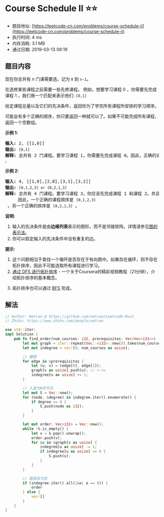 # Course Schedule II :star::star:
- 题目地址: [https://leetcode-cn.com/problems/course-schedule-ii](https://leetcode-cn.com/problems/course-schedule-ii)
- 执行时间: 4 ms 
- 内存消耗: 3.1 MB
- 通过日期: 2019-03-13 09:19

## 题目内容
<p>现在你总共有 <em>n</em> 门课需要选，记为 <code>0</code> 到 <code>n-1</code>。</p>

<p>在选修某些课程之前需要一些先修课程。 例如，想要学习课程 0 ，你需要先完成课程 1 ，我们用一个匹配来表示他们: <code>[0,1]</code></p>

<p>给定课程总量以及它们的先决条件，返回你为了学完所有课程所安排的学习顺序。</p>

<p>可能会有多个正确的顺序，你只要返回一种就可以了。如果不可能完成所有课程，返回一个空数组。</p>

<p><strong>示例 1:</strong></p>

<pre><strong>输入:</strong> 2, [[1,0]] 
<strong>输出: </strong><code>[0,1]</code>
<strong>解释:</strong> 总共有 2 门课程。要学习课程 1，你需要先完成课程 0。因此，正确的课程顺序为 <code>[0,1] 。</code></pre>

<p><strong>示例 2:</strong></p>

<pre><strong>输入:</strong> 4, [[1,0],[2,0],[3,1],[3,2]]
<strong>输出: </strong><code>[0,1,2,3] or [0,2,1,3]</code>
<strong>解释:</strong> 总共有 4 门课程。要学习课程 3，你应该先完成课程 1 和课程 2。并且课程 1 和课程 2 都应该排在课程 0 之后。
     因此，一个正确的课程顺序是 <code>[0,1,2,3]</code> 。另一个正确的排序是 <code>[0,2,1,3]</code> 。
</pre>

<p><strong>说明:</strong></p>

<ol>
	<li>输入的先决条件是由<strong>边缘列表</strong>表示的图形，而不是邻接矩阵。详情请参见<a href="http://blog.csdn.net/woaidapaopao/article/details/51732947" target="_blank">图的表示法</a>。</li>
	<li>你可以假定输入的先决条件中没有重复的边。</li>
</ol>

<p><strong>提示:</strong></p>

<ol>
	<li>这个问题相当于查找一个循环是否存在于有向图中。如果存在循环，则不存在拓扑排序，因此不可能选取所有课程进行学习。</li>
	<li><a href="https://www.coursera.org/specializations/algorithms" target="_blank">通过 DFS 进行拓扑排序</a> - 一个关于Coursera的精彩视频教程（21分钟），介绍拓扑排序的基本概念。</li>
	<li>
	<p>拓扑排序也可以通过 <a href="https://baike.baidu.com/item/%E5%AE%BD%E5%BA%A6%E4%BC%98%E5%85%88%E6%90%9C%E7%B4%A2/5224802?fr=aladdin&fromid=2148012&fromtitle=%E5%B9%BF%E5%BA%A6%E4%BC%98%E5%85%88%E6%90%9C%E7%B4%A2" target="_blank">BFS</a> 完成。</p>
	</li>
</ol>


## 解法
```rust
// Author: Netcan @ https://github.com/netcan/Leetcode-Rust
// Zhihu: https://www.zhihu.com/people/netcan

use std::iter;
impl Solution {
    pub fn find_order(num_courses: i32, prerequisites: Vec<Vec<i32>>) -> Vec<i32> {
        let mut graph = iter::repeat(Vec::<i32>::new()).take(num_courses as usize).collect::<Vec<Vec<i32>>>();
        let mut indegree = vec![0; num_courses as usize];

        // 建图
        for edge in &prerequisites {
            let (u, v) = (edge[0], edge[1]);
            graph[v as usize].push(u); // v->u
            indegree[u as usize] += 1;
        }

        // 入度为0的节点
        let mut S = Vec::new();
        for (node, &degree) in indegree.iter().enumerate() {
            if degree == 0 {
                S.push(node as i32);
            }
        }

        let mut order: Vec<i32> = Vec::new();
        while !S.is_empty() {
            let v = S.pop().unwrap();
            order.push(v);
            for &u in &graph[v as usize] {
                indegree[u as usize] -= 1;
                if indegree[u as usize] == 0 {
                    S.push(u);
                }
            }
        }

        // 图是否为空
        if (indegree.iter().all(|&e| e == 0)) {
            order
        } else {
            vec![]
        }
    }
}


```